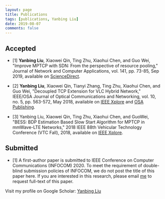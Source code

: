 ```yaml
---
layout: page
title: Publications
tags: [publications, Yanbing Liu]
date: 2019-08-07
comments: false
---
```

## Accepted
* [1] **Yanbing Liu**, Xiaowei Qin, Ting Zhu, Xiaohui Chen, and Guo Wei, "Improve MPTCP with SDN: From the perspective of resource pooling," Journal of Network and Computer Applications, vol. 141, pp. 73-85, Sep 2019, available on <a href="https://www.sciencedirect.com/science/article/pii/S1084804519301912" target="_blank">ScienceDirect</a>.

* [2] **Yanbing Liu**, Xiaowei Qin, Tianyi Zhang, Ting Zhu, Xiaohui Chen, and Guo Wei, "Decoupled TCP Extension for VLC Hybrid Network," IEEE/OSA Journal of Optical Communications and Networking, vol. 10, no. 5, pp. 563-572, May 2018, available on <a href="https://ieeexplore.ieee.org/document/8357658" target="_blank">IEEE Xplore</a> and <a href="https://www.osapublishing.org/jocn/fulltext.cfm?uri=jocn-10-5-563&id=385724" target="_blank">OSA Publishing</a>.

* [3] Yanbing Liu, Xiaowei Qin, Ting Zhu, Xiaohui Chen, and GuoWei, "BESS: BDP Estimation Based Slow Start Algorithm for MPTCP in mmWave-LTE Networks," 2018 IEEE 88th Vehicular Technology Conference (VTC Fall), 2018, available on <a href="https://ieeexplore.ieee.org/document/8690815" target="_blank">IEEE Xplore</a>.

## Submitted

* [1] A first-author paper is submitted to IEEE Conference on Computer Communications (INFOCOM) 2020. To meet the requirement of double-blind submission policies of INFOCOM, we do not post the title of this paper here. If you are interested in this research, please email <a href="viper@mail.ustc.edu.cn" target="_blank">me</a> to request full-text of this paper.

Visit my profile on Google Scholar: <a href="https://scholar.google.com.hk/citations?user=XCaHtRUAAAAJ&hl=zh-CN" target="_blank">Yanbing Liu</a>
